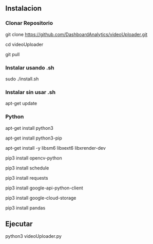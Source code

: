 ## Instalacion

### Clonar Repositorio

git clone https://github.com/DashboardAnalytics/videoUploader.git

cd videoUploader

git pull

### Instalar usando .sh

sudo ./install.sh

### Instalar sin usar .sh

apt-get update

### Python
apt-get install python3

apt-get install python3-pip

apt-get install -y libsm6 libxext6 libxrender-dev

pip3 install opencv-python

pip3 install schedule

pip3 install requests

pip3 install google-api-python-client

pip3 install google-cloud-storage

pip3 install pandas

## Ejecutar

python3 videoUploader.py

